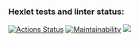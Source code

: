 ### Hexlet tests and linter status:
[![Actions Status](https://github.com/Arguzspb/frontend-project-lvl2/workflows/hexlet-check/badge.svg)](https://github.com/Arguzspb/frontend-project-lvl2/actions)
[![Maintainability](https://api.codeclimate.com/v1/badges/f864e76a8bece8db316d/maintainability)](https://codeclimate.com/github/Arguzspb/frontend-project-lvl1/maintainability)
<a href="https://github.com//Arguzspb/frontend-project-lvl2/actions"><img src="https://github.com//Arguzspb/frontend-project-lvl2/workflows/eslint-check/badge.svg" /></a>